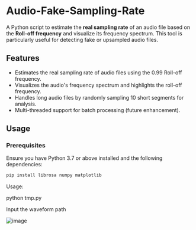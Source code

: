 # Audio-Fake-Sampling-Rate

A Python script to estimate the **real sampling rate** of an audio file based on the **Roll-off frequency** and visualize its frequency spectrum. This tool is particularly useful for detecting fake or upsampled audio files.

## Features
- Estimates the real sampling rate of audio files using the 0.99 Roll-off frequency.
- Visualizes the audio's frequency spectrum and highlights the roll-off frequency.
- Handles long audio files by randomly sampling 10 short segments for analysis.
- Multi-threaded support for batch processing (future enhancement).

## Usage

### Prerequisites
Ensure you have Python 3.7 or above installed and the following dependencies:
```bash
pip install librosa numpy matplotlib
```

Usage:

python tmp.py

Input the waveform path

![image](https://github.com/user-attachments/assets/3437c02d-f259-483a-949e-3b29bbe9645b)
